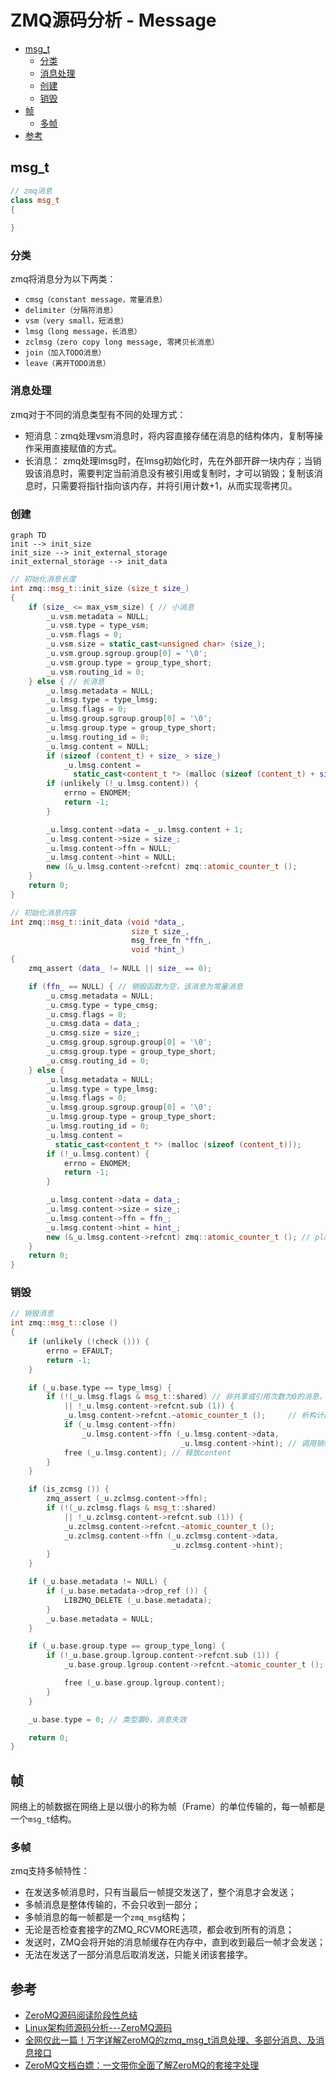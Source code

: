 # ZMQ源码分析 - Message

<!-- vim-markdown-toc GFM -->

* [msg_t](#msg_t)
    - [分类](#分类)
    - [消息处理](#消息处理)
    - [创建](#创建)
    - [销毁](#销毁)
* [帧](#帧)
    - [多帧](#多帧)
* [参考](#参考)

<!-- vim-markdown-toc -->



## msg_t

```c++
// zmq消息
class msg_t
{
    
}
```

### 分类

zmq将消息分为以下两类：

- `cmsg（constant message，常量消息）`
- `delimiter（分隔符消息）`
- `vsm（very small，短消息）` 
- `lmsg（long message，长消息）`
- `zclmsg（zero copy long message, 零拷贝长消息）`
- `join（加入TODO消息）`
- `leave（离开TODO消息）`

### 消息处理

zmq对于不同的消息类型有不同的处理方式：

- 短消息：zmq处理vsm消息时，将内容直接存储在消息的结构体内，复制等操作采用直接赋值的方式。
- 长消息： zmq处理lmsg时，在lmsg初始化时，先在外部开辟一块内存；当销毁该消息时，需要判定当前消息没有被引用或复制时，才可以销毁；复制该消息时，只需要将指针指向该内存，并将引用计数+1，从而实现零拷贝。

### 创建

```mermaid
graph TD
init --> init_size
init_size --> init_external_storage
init_external_storage --> init_data
```

```c++
// 初始化消息长度
int zmq::msg_t::init_size (size_t size_)
{
    if (size_ <= max_vsm_size) { // 小消息
        _u.vsm.metadata = NULL;
        _u.vsm.type = type_vsm;
        _u.vsm.flags = 0;
        _u.vsm.size = static_cast<unsigned char> (size_);
        _u.vsm.group.sgroup.group[0] = '\0';
        _u.vsm.group.type = group_type_short;
        _u.vsm.routing_id = 0;
    } else { // 长消息
        _u.lmsg.metadata = NULL;
        _u.lmsg.type = type_lmsg;
        _u.lmsg.flags = 0;
        _u.lmsg.group.sgroup.group[0] = '\0';
        _u.lmsg.group.type = group_type_short;
        _u.lmsg.routing_id = 0;
        _u.lmsg.content = NULL;
        if (sizeof (content_t) + size_ > size_)
            _u.lmsg.content =
              static_cast<content_t *> (malloc (sizeof (content_t) + size_)); // 开辟新内存
        if (unlikely (!_u.lmsg.content)) {
            errno = ENOMEM;
            return -1;
        }

        _u.lmsg.content->data = _u.lmsg.content + 1;
        _u.lmsg.content->size = size_;
        _u.lmsg.content->ffn = NULL;
        _u.lmsg.content->hint = NULL;
        new (&_u.lmsg.content->refcnt) zmq::atomic_counter_t ();
    }
    return 0;
}

// 初始化消息内容
int zmq::msg_t::init_data (void *data_,
                           size_t size_,
                           msg_free_fn *ffn_,
                           void *hint_)
{
    zmq_assert (data_ != NULL || size_ == 0);

    if (ffn_ == NULL) { // 销毁函数为空，该消息为常量消息
        _u.cmsg.metadata = NULL;
        _u.cmsg.type = type_cmsg;
        _u.cmsg.flags = 0;
        _u.cmsg.data = data_;
        _u.cmsg.size = size_;
        _u.cmsg.group.sgroup.group[0] = '\0';
        _u.cmsg.group.type = group_type_short;
        _u.cmsg.routing_id = 0;
    } else {
        _u.lmsg.metadata = NULL;
        _u.lmsg.type = type_lmsg;
        _u.lmsg.flags = 0;
        _u.lmsg.group.sgroup.group[0] = '\0';
        _u.lmsg.group.type = group_type_short;
        _u.lmsg.routing_id = 0;
        _u.lmsg.content =
          static_cast<content_t *> (malloc (sizeof (content_t)));
        if (!_u.lmsg.content) {
            errno = ENOMEM;
            return -1;
        }

        _u.lmsg.content->data = data_;
        _u.lmsg.content->size = size_;
        _u.lmsg.content->ffn = ffn_;
        _u.lmsg.content->hint = hint_;
        new (&_u.lmsg.content->refcnt) zmq::atomic_counter_t (); // placement new用法
    }
    return 0;
}
```



### 销毁

```c++
// 销毁消息
int zmq::msg_t::close ()
{
    if (unlikely (!check ())) {
        errno = EFAULT;
        return -1;
    }

    if (_u.base.type == type_lmsg) {
        if (!(_u.lmsg.flags & msg_t::shared) // 非共享或引用次数为0的消息，直接释放
            || !_u.lmsg.content->refcnt.sub (1)) {
            _u.lmsg.content->refcnt.~atomic_counter_t ();     // 析构计数器
            if (_u.lmsg.content->ffn)
                _u.lmsg.content->ffn (_u.lmsg.content->data,
                                      _u.lmsg.content->hint); // 调用销毁函数
            free (_u.lmsg.content); // 释放content
        }
    }

    if (is_zcmsg ()) {
        zmq_assert (_u.zclmsg.content->ffn);
        if (!(_u.zclmsg.flags & msg_t::shared)
            || !_u.zclmsg.content->refcnt.sub (1)) {
            _u.zclmsg.content->refcnt.~atomic_counter_t ();
            _u.zclmsg.content->ffn (_u.zclmsg.content->data,
                                    _u.zclmsg.content->hint);
        }
    }

    if (_u.base.metadata != NULL) {
        if (_u.base.metadata->drop_ref ()) {
            LIBZMQ_DELETE (_u.base.metadata);
        }
        _u.base.metadata = NULL;
    }

    if (_u.base.group.type == group_type_long) {
        if (!_u.base.group.lgroup.content->refcnt.sub (1)) {
            _u.base.group.lgroup.content->refcnt.~atomic_counter_t ();

            free (_u.base.group.lgroup.content);
        }
    }

    _u.base.type = 0; // 类型置0，消息失效

    return 0;
}
```



## 帧

网络上的帧数据在网络上是以很小的称为帧（Frame）的单位传输的，每一帧都是一个`msg_t`结构。

### 多帧

zmq支持多帧特性：

- 在发送多帧消息时，只有当最后一帧提交发送了，整个消息才会发送；
- 多帧消息是整体传输的，不会只收到一部分；
- 多帧消息的每一帧都是一个`zmq_msg`结构；
- 无论是否检查套接字的ZMQ_RCVMORE选项，都会收到所有的消息；
- 发送时，ZMQ会将开始的消息帧缓存在内存中，直到收到最后一帧才会发送；
- 无法在发送了一部分消息后取消发送，只能关闭该套接字。



## 参考

- [ZeroMQ源码阅读阶段性总结](https://www.icode9.com/content-1-120408.html#mailbox_tmutex_t_75)
- [Linux架构师源码分析---ZeroMQ源码](https://zhuanlan.zhihu.com/p/357533714)
- [全网仅此一篇！万字详解ZeroMQ的zmq_msg_t消息处理、多部分消息、及消息接口](https://blog.51cto.com/u_15346415/3673855)
- [ZeroMQ文档白嫖：一文带你全面了解ZeroMQ的套接字处理](https://blog.51cto.com/u_15346415/3673856)

